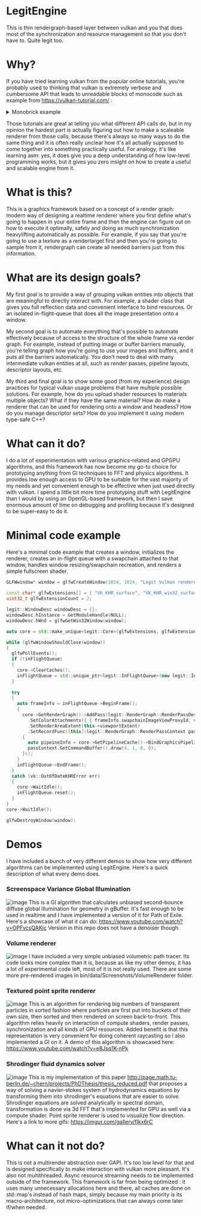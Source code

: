 # LegitEngine
This is thin rendergraph-based layer between vulkan and you that does most of the synchronization and resource management so that you don't have to. Quite legit too.

# Why?
If you have tried learning vulkan from the popular online tutorials, you're probably used to thinking that vulkan is extremely verbose and cumbersome API that leads to unreadable blocks of monocode such as example from https://vulkan-tutorial.com/ :
<details><summary>Monobrick example</summary>
<p>
    
```cpp
    void app::initVulkan() {
        createInstance();
        setupDebugCallback();
        createSurface();
        pickPhysicalDevice();
        createLogicalDevice();
        createSwapChain();
        createImageViews();
        createRenderPass();
        createGraphicsPipeline();
        createFramebuffers();
        createCommandPool();
        createVertexBuffer();
        createCommandBuffers();
        createSyncObjects();
    }
    void app::cleanup() {
        cleanupSwapChain();
        vkDestroyBuffer(device, vertexBuffer, nullptr);
        vkFreeMemory(device, vertexBufferMemory, nullptr);
        for (size_t i = 0; i < MAX_FRAMES_IN_FLIGHT; i++) {
            vkDestroySemaphore(device, renderFinishedSemaphores[i], nullptr);
            vkDestroySemaphore(device, imageAvailableSemaphores[i], nullptr);
            vkDestroyFence(device, inFlightFences[i], nullptr);
        }
        //a lot more code here
    }
```

</p>
</details>

Those tutorials are great at telling you what different API calls do, but in my opinion the hardest part is actually figuring out how to make a scaleable renderer from those calls, because there's always so many ways to do the same thing and it is often really unclear how it's all actually supposed to come together into something practically useful. For analogy, it's like learning asm: yes, it does give you a deep understanding of how low-level programming works, but it gives you zero insight on how to create a useful and scalable engine from it.

# What is this?

This is a graphics framework based on a concept of a render graph: modern way of designing a realtime renderer where you first define what's going to happen in your entire frame and then the engine can figure out on how to execute it optimally, safely and doing as much synchronization heavylifting automatically as possible. For example, if you say that you're going to use a texture as a rendertarget first and then you're going to sample from it, rendergraph can create all needed barriers just from this information.

# What are its design goals?

My first goal is to provide a way of grouping vulkan entities into objects that are meaningful to directly interact with. For example, a shader class that gives you full reflection data and convenient interface to bind resources. Or an isolated in-flight-queue that does all the image presentation onto a window. 

My second goal is to automate everything that's possible to automate effectively because of access to the structure of the whole frame via render graph. For example, instead of putting image or buffer barriers manually, you're telling graph how you're going to use your images and buffers, and it puts all the barriers automatically. You don't need to deal with many intermediate vulkan entities at all, such as render passes, pipeline layouts, descriptor layouts, etc. 

My third and final goal is to show some good (from my experience) design practices for typical vulkan usage problems that have multiple possible solutions. For example, how do you upload shader resources to materials multiple objects? What if they have the same material? How do make a renderer that can be used for rendering onto a window and headless? How do you manage descriptor sets? How do you implement it using modern type-safe C++?

# What can it do?
I do a lot of experimentation with various graphics-related and GPGPU algorithms, and this framework has now become my go-to choice for prototyping anything from GI techniques to FFT and physics algorithms. It provides low enough access to GPU to be suitable for the vast majority of my needs and yet convenient enough to be effective when just used directly with vulkan. I spend a little bit more time prototyping stuff with LegitEngine than I would by using an OpenGL-based framework, but then I save enormous amount of time on debugging and profiling because it's designed to be super-easy to do it.

# Minimal code example
Here's a minimal code example that creates a window, initializes the renderer, creates an in-flight queue with a swapchain attached to that window, handles window resizing/swapchain recreation, and renders a simple fullscreen shader.
```cpp
GLFWwindow* window = glfwCreateWindow(1024, 1024, "Legit Vulkan renderer", nullptr, nullptr);
  
const char* glfwExtensions[] = { "VK_KHR_surface", "VK_KHR_win32_surface" };
uint32_t glfwExtensionCount = 2;

legit::WindowDesc windowDesc = {};
windowDesc.hInstance = GetModuleHandle(NULL);
windowDesc.hWnd = glfwGetWin32Window(window);

auto core = std::make_unique<legit::Core>(glfwExtensions, glfwExtensionCount, &windowDesc, true);

while (glfwWindowShouldClose(window))
{
  glfwPollEvents();
  if (!inFlightQueue)
  {
    core->ClearCaches();
    inFlightQueue = std::unique_ptr<legit::InFlightQueue>(new legit::InFlightQueue(core.get(), windowDesc, 2, vk::PresentModeKHR::eMailbox));
  }
  
  try
  {
    auto frameInfo = inFlightQueue->BeginFrame();
    {
      core->GetRenderGraph()->AddPass(legit::RenderGraph::RenderPassDesc()
        .SetColorAttachments({ { frameInfo.swapchainImageViewProxyId, vk::AttachmentLoadOp::eDontCare } })
        .SetRenderAreaExtent(this->viewportExtent)
        .SetRecordFunc([this](legit::RenderGraph::RenderPassContext passContext)
      {
        auto pipeineInfo = core->GetPipelineCache()->BindGraphicsPipeline(passContext.GetCommandBuffer(), passContext.GetRenderPass()->GetHandle(), legit::DepthSettings::Disabled(), { legit::BlendSettings::Opaque() }, legit::VertexDeclaration(), vk::PrimitiveTopology::eTriangleFan, shader.program.get());
        passContext.GetCommandBuffer().draw(4, 1, 0, 0);
      }));
    }
    inFlightQueue->EndFrame();
  }
  catch (vk::OutOfDateKHRError err)
  {
    core->WaitIdle();
    inFlightQueue.reset();
  }
}
core->WaitIdle();

glfwDestroyWindow(window);
```
# Demos
I have included a bunch of very different demos to show how very different algorithms can be implemented using LegitEngine. Here's a quick description of what every demo does.

### Screenspace Variance Global Illumination
![image](https://user-images.githubusercontent.com/1657728/76221721-5f26c880-627e-11ea-8f2d-def8a1e0c90d.png)
This is a GI algorithm that calculates unbiased second-bounce diffuse global illumination for geometry in gBuffer. It's fast enough to be used in realtime and I have implemented a version of it for Path of Exile. Here's a showcase of what it can do: https://www.youtube.com/watch?v=OPFvcsQAKjc Version in this repo does not have a denoiser though.

### Volume renderer
![image](https://user-images.githubusercontent.com/1657728/76222133-06a3fb00-627f-11ea-8880-80403cc7d901.png)
I have included a very simple unbiased volumetric path tracer. Its code looks more complex than it is, because as like my other demos, it has a lot of experimental code left, most of it is not really used. There are some more pre-rendered images in bin/data/Screenshots/VolumeRenderer folder.

### Textured point sprite renderer
![image](https://user-images.githubusercontent.com/1657728/76222384-67cbce80-627f-11ea-924d-fc6f8073dc28.png)
This is an algorithm for rendering big numbers of transparent particles in sorted fashion where particles are first put into buckets of their own size, then sorted and then rendered on screen back-to-front. This algorithm relies heavily on interaction of compute shaders, render passes, synchronization and all kinds of GPU resources. Added benefit is that this representation is very convenient for doing coherent raycasting so I also implemented a GI on it. A demo of this algorithm is showcased here: https://www.youtube.com/watch?v=e8Jsq1K-nPk

### Shrodinger fluid dynamics solver
![image](https://user-images.githubusercontent.com/1657728/76224694-a6ae5400-6280-11ea-978a-bb5eadaf1ad6.png)
This is my implementation of this paper http://page.math.tu-berlin.de/~chern/projects/PhDThesis/thesis_reduced.pdf that proposes a way of solving a navier-stokes system of hydrodynamics equations by transforming them into shrodinger's equations that are easier to solve. Shrodinger equations are solved analytically in spectral domain, transformation is done via 3d FFT that's implemented for GPU as well via a compute shader. Point sprite renderer is used to visualize flow direction. Here's a link to more gifs: https://imgur.com/gallery/fIkx6rC

# What can it not do?
This is not a multirender abstraction over GAPI. It's too low level for that and is designed specifically to make interaction with vulkan more pleasant. It's also not multithreaded. Async resource streaming needs to be implemented outside of the framework. This framework is far from being optimized : it uses many unnecessary allocations here and there, all caches are done on std::map's instead of hash maps, simply because my main priority is its macro-architecture, not micro-optimizations that can always come later if/when needed.

